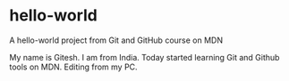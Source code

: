 # hello-world
A hello-world project from Git and GitHub course on MDN

My name is Gitesh. I am from India. Today started learning Git and Github tools on MDN.
Editing from my PC.